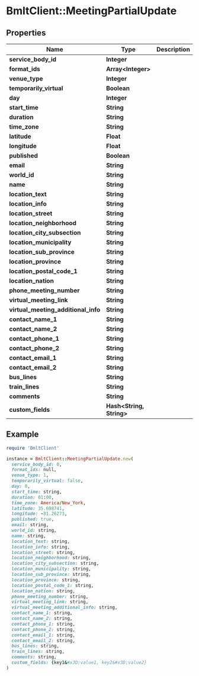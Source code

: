 # BmltClient::MeetingPartialUpdate

## Properties

| Name | Type | Description | Notes |
| ---- | ---- | ----------- | ----- |
| **service_body_id** | **Integer** |  | [optional] |
| **format_ids** | **Array&lt;Integer&gt;** |  | [optional] |
| **venue_type** | **Integer** |  | [optional] |
| **temporarily_virtual** | **Boolean** |  | [optional] |
| **day** | **Integer** |  | [optional] |
| **start_time** | **String** |  | [optional] |
| **duration** | **String** |  | [optional] |
| **time_zone** | **String** |  | [optional] |
| **latitude** | **Float** |  | [optional] |
| **longitude** | **Float** |  | [optional] |
| **published** | **Boolean** |  | [optional] |
| **email** | **String** |  | [optional] |
| **world_id** | **String** |  | [optional] |
| **name** | **String** |  | [optional] |
| **location_text** | **String** |  | [optional] |
| **location_info** | **String** |  | [optional] |
| **location_street** | **String** |  | [optional] |
| **location_neighborhood** | **String** |  | [optional] |
| **location_city_subsection** | **String** |  | [optional] |
| **location_municipality** | **String** |  | [optional] |
| **location_sub_province** | **String** |  | [optional] |
| **location_province** | **String** |  | [optional] |
| **location_postal_code_1** | **String** |  | [optional] |
| **location_nation** | **String** |  | [optional] |
| **phone_meeting_number** | **String** |  | [optional] |
| **virtual_meeting_link** | **String** |  | [optional] |
| **virtual_meeting_additional_info** | **String** |  | [optional] |
| **contact_name_1** | **String** |  | [optional] |
| **contact_name_2** | **String** |  | [optional] |
| **contact_phone_1** | **String** |  | [optional] |
| **contact_phone_2** | **String** |  | [optional] |
| **contact_email_1** | **String** |  | [optional] |
| **contact_email_2** | **String** |  | [optional] |
| **bus_lines** | **String** |  | [optional] |
| **train_lines** | **String** |  | [optional] |
| **comments** | **String** |  | [optional] |
| **custom_fields** | **Hash&lt;String, String&gt;** |  | [optional] |

## Example

```ruby
require 'BmltClient'

instance = BmltClient::MeetingPartialUpdate.new(
  service_body_id: 0,
  format_ids: null,
  venue_type: 1,
  temporarily_virtual: false,
  day: 0,
  start_time: string,
  duration: 01:00,
  time_zone: America/New_York,
  latitude: 35.698741,
  longitude: -81.26273,
  published: true,
  email: string,
  world_id: string,
  name: string,
  location_text: string,
  location_info: string,
  location_street: string,
  location_neighborhood: string,
  location_city_subsection: string,
  location_municipality: string,
  location_sub_province: string,
  location_province: string,
  location_postal_code_1: string,
  location_nation: string,
  phone_meeting_number: string,
  virtual_meeting_link: string,
  virtual_meeting_additional_info: string,
  contact_name_1: string,
  contact_name_2: string,
  contact_phone_1: string,
  contact_phone_2: string,
  contact_email_1: string,
  contact_email_2: string,
  bus_lines: string,
  train_lines: string,
  comments: string,
  custom_fields: {key1&#x3D;value1, key2&#x3D;value2}
)
```

